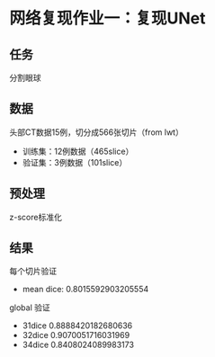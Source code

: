 # 网络复现作业一：复现UNet

## 任务
分割眼球

## 数据
头部CT数据15例，切分成566张切片（from lwt）
- 训练集：12例数据（465slice）
- 验证集：3例数据（101slice）

## 预处理
z-score标准化

## 结果
每个切片验证
- mean dice: 0.8015592903205554

global 验证
- 31dice 0.8888420182680636
- 32dice 0.9070051716031969
- 34dice 0.8408024089983173
